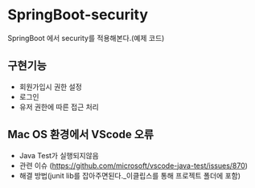 # SpringBoot-security
SpringBoot 에서 security를 적용해본다.(예제 코드)

## 구현기능

* 회원가입시 권한 설정
* 로그인
* 유저 권한에 따른 접근 처리

## Mac OS 환경에서 VScode 오류
* Java Test가 실행되지않음
* 관련 이슈 (https://github.com/microsoft/vscode-java-test/issues/870)
* 해결 방법(junit lib를 잡아주면된다._이클립스를 통해 프로젝트 폴더에 포함)
